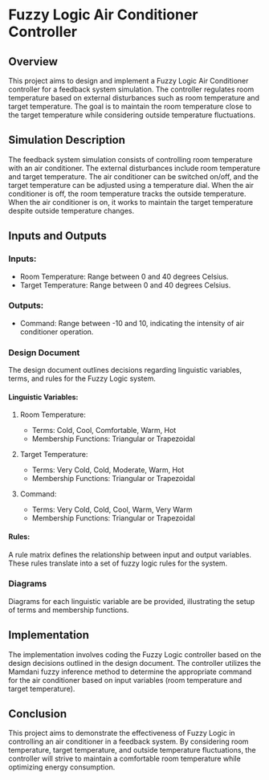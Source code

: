 # Fuzzy Logic Air Conditioner Controller

## Overview

This project aims to design and implement a Fuzzy Logic Air Conditioner controller for a feedback system simulation. The controller regulates room temperature based on external disturbances such as room temperature and target temperature. The goal is to maintain the room temperature close to the target temperature while considering outside temperature fluctuations.

## Simulation Description

The feedback system simulation consists of controlling room temperature with an air conditioner. The external disturbances include room temperature and target temperature. The air conditioner can be switched on/off, and the target temperature can be adjusted using a temperature dial. When the air conditioner is off, the room temperature tracks the outside temperature. When the air conditioner is on, it works to maintain the target temperature despite outside temperature changes.

## Inputs and Outputs

### Inputs:
- Room Temperature: Range between 0 and 40 degrees Celsius.
- Target Temperature: Range between 0 and 40 degrees Celsius.

### Outputs:
- Command: Range between -10 and 10, indicating the intensity of air conditioner operation.

### Design Document

The design document outlines decisions regarding linguistic variables, terms, and rules for the Fuzzy Logic system.

#### Linguistic Variables:

1. Room Temperature:
   - Terms: Cold, Cool, Comfortable, Warm, Hot
   - Membership Functions: Triangular or Trapezoidal

2. Target Temperature:
   - Terms: Very Cold, Cold, Moderate, Warm, Hot
   - Membership Functions: Triangular or Trapezoidal

3. Command:
   - Terms: Very Cold, Cold, Cool, Warm, Very Warm
   - Membership Functions: Triangular or Trapezoidal

#### Rules:

A rule matrix defines the relationship between input and output variables. These rules translate into a set of fuzzy logic rules for the system.

### Diagrams

Diagrams for each linguistic variable are be provided, illustrating the setup of terms and membership functions.

## Implementation

The implementation involves coding the Fuzzy Logic controller based on the design decisions outlined in the design document. The controller utilizes the Mamdani fuzzy inference method to determine the appropriate command for the air conditioner based on input variables (room temperature and target temperature).

## Conclusion

This project aims to demonstrate the effectiveness of Fuzzy Logic in controlling an air conditioner in a feedback system. By considering room temperature, target temperature, and outside temperature fluctuations, the controller will strive to maintain a comfortable room temperature while optimizing energy consumption.









